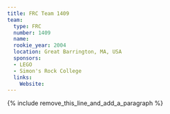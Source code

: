 ```yaml
---
title: FRC Team 1409
team:
  type: FRC
  number: 1409
  name:
  rookie_year: 2004
  location: Great Barrington, MA, USA
  sponsors:
  - LEGO
  - Simon's Rock College
  links:
    Website:
---
```


{% include remove_this_line_and_add_a_paragraph %}